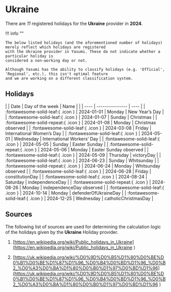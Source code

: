 # Ukraine

There are _11_ registered holidays for the **Ukraine** provider in **2024**.

!!! info ""

    The below listed holidays (and the aforementioned number of holidays) merely reflect which holidays are registered
    with the Ukraine provider in Yasumi. These do not indicate whether a particular holiday is
    considered a non-working day or not.

    Although Yasumi has the ability to classify holidays (e.g. 'Official', 'Regional', etc.), this isn't optimal feature
    and we are working on a different classification system.

## Holidays

| | Date | Day of the week | Name |
| | ---- | --------------- | ---- |
| :fontawesome-solid-leaf:{ .icon } | 2024-01-01 | Monday | New Year’s Day |
| :fontawesome-solid-leaf:{ .icon } | 2024-01-07 | Sunday | Christmas |
| :fontawesome-solid-repeat:{ .icon } | 2024-01-08 | Monday | Christmas observed |
| :fontawesome-solid-leaf:{ .icon } | 2024-03-08 | Friday | International Women’s Day |
| :fontawesome-solid-leaf:{ .icon } | 2024-05-01 | Wednesday | International Workers’ Day |
| :fontawesome-solid-leaf:{ .icon } | 2024-05-05 | Sunday | Easter Sunday |
| :fontawesome-solid-repeat:{ .icon } | 2024-05-06 | Monday | Easter Sunday observed |
| :fontawesome-solid-leaf:{ .icon } | 2024-05-09 | Thursday | victoryDay |
| :fontawesome-solid-leaf:{ .icon } | 2024-06-23 | Sunday | Whitsunday |
| :fontawesome-solid-repeat:{ .icon } | 2024-06-24 | Monday | Whitsunday observed |
| :fontawesome-solid-leaf:{ .icon } | 2024-06-28 | Friday | constitutionDay |
| :fontawesome-solid-leaf:{ .icon } | 2024-08-24 | Saturday | independenceDay |
| :fontawesome-solid-repeat:{ .icon } | 2024-08-26 | Monday | independenceDay observed |
| :fontawesome-solid-leaf:{ .icon } | 2024-10-14 | Monday | defenderOfUkraineDay |
| :fontawesome-solid-leaf:{ .icon } | 2024-12-25 | Wednesday | catholicChristmasDay |

## Sources

The following list of sources are used for determining the calculation logic of
the holidays given by the **Ukraine** Holiday provider.


1. [https://en.wikipedia.org/wiki/Public_holidays_in_Ukraine](https://en.wikipedia.org/wiki/Public_holidays_in_Ukraine )
   
1. [https://uk.wikipedia.org/wiki/%D0%9D%D0%B5%D1%80%D0%BE%D0%B1%D0%BE%D1%87%D1%96_%D0%B4%D0%BD%D1%96_%D0%B2_%D0%A3%D0%BA%D1%80%D0%B0%D1%97%D0%BD%D1%96](https://uk.wikipedia.org/wiki/%D0%9D%D0%B5%D1%80%D0%BE%D0%B1%D0%BE%D1%87%D1%96_%D0%B4%D0%BD%D1%96_%D0%B2_%D0%A3%D0%BA%D1%80%D0%B0%D1%97%D0%BD%D1%96 )
   